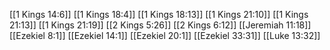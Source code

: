 [[1 Kings 14:6]]
[[1 Kings 18:4]]
[[1 Kings 18:13]]
[[1 Kings 21:10]]
[[1 Kings 21:13]]
[[1 Kings 21:19]]
[[2 Kings 5:26]]
[[2 Kings 6:12]]
[[Jeremiah 11:18]]
[[Ezekiel 8:1]]
[[Ezekiel 14:1]]
[[Ezekiel 20:1]]
[[Ezekiel 33:31]]
[[Luke 13:32]]
